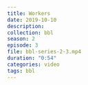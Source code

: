 ```yaml
---
title: Workers
date: 2019-10-10
description:
collection: bbl
season: 2
episode: 3
file: bbl-series-2-3.mp4
duration: "0:54"
categories: video
tags: bbl
---
```

